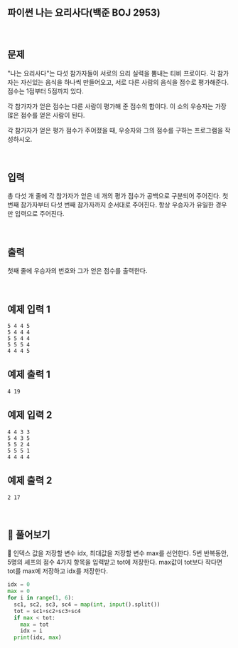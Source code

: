 ## 파이썬 나는 요리사다(백준 BOJ 2953)

<br>

## 문제

"나는 요리사다"는 다섯 참가자들이 서로의 요리 실력을 뽐내는 티비 프로이다. 각 참가자는 자신있는 음식을 하나씩 만들어오고, 서로 다른 사람의 음식을 점수로 평가해준다. 점수는 1점부터 5점까지 있다.

각 참가자가 얻은 점수는 다른 사람이 평가해 준 점수의 합이다. 이 쇼의 우승자는 가장 많은 점수를 얻은 사람이 된다.

각 참가자가 얻은 평가 점수가 주어졌을 때, 우승자와 그의 점수를 구하는 프로그램을 작성하시오.

<br>

## 입력

총 다섯 개 줄에 각 참가자가 얻은 네 개의 평가 점수가 공백으로 구분되어 주어진다. 첫 번째 참가자부터 다섯 번째 참가자까지 순서대로 주어진다. 항상 우승자가 유일한 경우만 입력으로 주어진다.

<br>

## 출력

첫째 줄에 우승자의 번호와 그가 얻은 점수를 출력한다.

<br>

## 예제 입력 1

```
5 4 4 5
5 4 4 4
5 5 4 4
5 5 5 4
4 4 4 5
```

## 예제 출력 1

```
4 19
```

## 예제 입력 2

```
4 4 3 3
5 4 3 5
5 5 2 4
5 5 5 1
4 4 4 4
```

## 예제 출력 2

```
2 17
```

<br>

## 📝 풀어보기

📌 인덱스 값을 저장할 변수 idx, 최대값을 저장할 변수 max를 선언한다. 5번 반복동안, 5명의 셰프의 점수 4가지 항목을 입력받고 tot에 저장한다. max값이 tot보다 작다면 tot를 max에 저장하고 idx를 저장한다. 

``` python
idx = 0
max = 0
for i in range(1, 6):
  sc1, sc2, sc3, sc4 = map(int, input().split())
  tot = sc1+sc2+sc3+sc4
  if max < tot:
    max = tot
    idx = i
  print(idx, max)
```

